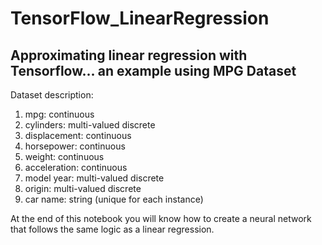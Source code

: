 ﻿# TensorFlow_LinearRegression

## Approximating linear regression with Tensorflow... an example using MPG Dataset

Dataset description:

1. mpg: continuous
2. cylinders: multi-valued discrete
3. displacement: continuous
4. horsepower: continuous
5. weight: continuous
6. acceleration: continuous
7. model year: multi-valued discrete
8. origin: multi-valued discrete
9. car name: string (unique for each instance)

At the end of this notebook you will know how to create a neural network that follows the same logic as a linear regression.
